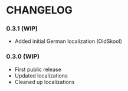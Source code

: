 # CHANGELOG

### 0.3.1 (WIP)

- Added initial German localization (OldSkool)

### 0.3.0 (WIP)

- First public release
- Updated localizations
- Cleaned up localizations